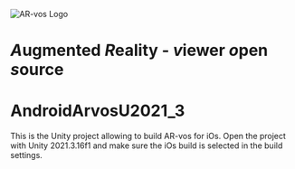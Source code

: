![AR-vos Logo](/Assets/Images/arvos_logo_rgb-weiss128.png)
# *A*ugmented *R*eality - *v*iewer *o*pen *s*ource

# AndroidArvosU2021_3
This is the Unity project allowing to build AR-vos for iOs. Open the project with Unity 2021.3.16f1 and make sure the iOs build is selected in the build settings.
